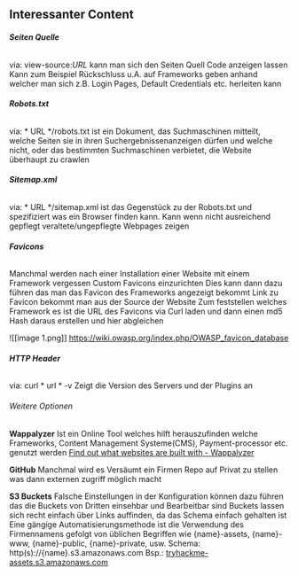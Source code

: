 ## Interessanter Content

###### **Seiten Quelle** 
via: view-source:_URL_
kann man sich den Seiten Quell Code anzeigen lassen
Kann zum Beispiel Rückschluss u.A. auf Frameworks geben anhand welcher man sich z.B. Login Pages, Default Credentials etc. herleiten kann

###### **Robots.txt**
via: * URL */robots.txt
ist ein Dokument, das Suchmaschinen mitteilt, welche Seiten sie in ihren Suchergebnissenanzeigen dürfen und welche nicht, oder das bestimmten Suchmaschinen verbietet, die Website überhaupt zu crawlen

###### **Sitemap.xml**
via: * URL */sitemap.xml
ist das Gegenstück zu der Robots.txt und spezifiziert was ein Browser finden kann. Kann wenn nicht ausreichend gepflegt veraltete/ungepflegte Webpages zeigen

###### **Favicons**
Manchmal werden nach einer Installation einer Website mit einem Framework vergessen Custom Favicons einzurichten Dies kann dann dazu führen das man das Favicon des Frameworks angezeigt bekommt Link zu Favicon bekommt man aus der Source der Website Zum feststellen welches Framework es ist die URL des Favicons via Curl laden und dann einen md5 Hash daraus erstellen und hier abgleichen

![[image 1.png]]
https://wiki.owasp.org/index.php/OWASP_favicon_database


###### **HTTP Header**
via: curl * url * -v
Zeigt die Version des Servers und der Plugins an


###### Weitere Optionen

**Wappalyzer** 
Ist ein Online Tool welches hilft herauszufinden welche Frameworks, Content Management Systeme(CMS), Payment-processor etc. genutzt werden
[Find out what websites are built with - Wappalyzer](https://www.wappalyzer.com/)

**GitHub**
Manchmal wird es Versäumt ein Firmen Repo auf Privat zu stellen was dann externen zugriff möglich macht

**S3 Buckets**
Falsche Einstellungen in der Konfiguration können dazu führen das die Buckets von Dritten einsehbar und Bearbeitbar sind
Buckets lassen sich recht einfach über Links auffinden, da das Schema einfach gehalten ist
Eine gängige Automatisierungsmethode ist die Verwendung des Firmennamens gefolgt von üblichen Begriffen wie {name}-assets, {name}-www, {name}-public, {name}-private, usw.
Schema:
http(s)://{name}.s3.amazonaws.com
Bsp.: [tryhackme-assets.s3.amazonaws.com](http://tryhackme-assets.s3.amazonaws.com/)